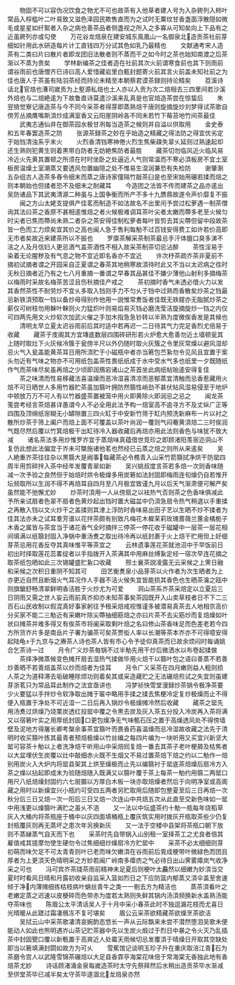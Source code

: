 <!-- { "loadSidebar": true } -->
　　物固不可以容伪况饮食之物尤不可也故茶有入他草者建人号为入杂銙列入柿叶常品入桴槛叶二叶易致又滋色泽园民欺售直而为之试时无粟纹甘香盏面浮散隠如微毛或星星如纤絮者入杂之病也善茶品者侧盏视之所入之多寡从可知矣向上下品有之近虽銙列亦或勾使
　　万花谷龙焙泉在建安城东鳯凰山一名御泉北造贡茶社前芽细如针用此水研造每片计工直钱四万分试其色如乳乃最精也
　　文献通考宋人造茶有二类曰片曰散片者即龙团旧法散者则不蒸而干之如今时之茶也始知南渡之后茶渐以不蒸为贵矣
　　学林新编茶之佳者造在社前其次火前谓寒食前也其下则雨前谓谷雨前也唐僧齐巳诗曰高人爱惜藏岩里白甀封题寄火前其言火前盖未知社前之为佳也唐人于茶虽有陆羽茶经而持论未精至本朝蔡君谟茶録则持论精矣
　　苕溪诗话北官焙也漕司嵗贡为上壑源私焙也土人亦以入贡为次二焙相去三四里间若沙溪外焙也与二焙絶逺为下故鲁直诗莫遣沙溪来乱真是也官焙造茶尝在惊蛰后
　　朱翌猗觉寮记唐造茶与今不同今采茶者得芽即蒸熟焙干唐则旋摘旋炒刘梦得试茶歌自傍芳丛摘鹰嘴斯湏炒成满室香又云阳崖阴岭各不同未若竹下莓苔地竹间茶最佳
　　武夷志通仙井在御茶园水极甘冽每当造茶之候则井自溢以供取用
　　金史泰和五年春罢造茶之防
　　张源茶録茶之妙在乎始造之精藏之得法防之得宜优劣定于始铛清浊系乎末火
　　火烈香清铛寒神倦火烈生焦柴疎失翠乆延则过熟速起却还生熟则犯黄生则着黒带白防者无妨絶焦防者最胜
　　藏茶切勿临风近火临风易冷近火先黄其置顿之所须在时时坐卧之处逼近人气则常温而不寒必湏板房不宜土室板房温燥土室潮蒸又要透风勿置幽隠之处不惟易生湿润兼恐有失检防
　　谢肇淛五杂组古人造茶多舂令细末而蒸之唐诗家僮隔竹敲茶臼是也至宋始用碾若揉而焙之则本朝始也但揉者恐不及细末之耐藏耳
　　今造团之法皆不传而建茶之品亦逺出吴防诸品下其武夷清源二种虽与上国争衡而所产不多十九赝鼎故遂令声价靡复不振
　　闽之方山太姥支提俱产佳茗而制造不如法故名不出里闬予尝过松萝遇一制茶僧询其法曰茶之香原不甚相逺惟焙之者火候极难调耳茶叶尖者太嫩而蔕多老至火候匀时尖者已焦而蔕尚未熟二者杂之茶安得佳制松萝者每叶皆剪去其尖蔕但留中段故茶皆一色而工力烦矣宜其价之高也闽人急于售利每觔不过百钱安得费工如许若价高即无市者矣故近来建茶所以不振也
　　罗廪茶解采茶制茶最忌手汗体膻口臭多涕不洁之人及月信妇人更忌酒气盖茶酒性不相入故采茶制茶切忌沾醉
　　茶性淫易于染着无论腥秽及有气息之物不宜近即名香亦不宜近
　　许次杼茶疏岕茶非夏前不摘初试摘者谓之开园采自正夏谓之春茶其地稍寒故湏待时此又不当以太迟病之徃时无秋日摘者近乃有之七八月重摘一番谓之早春其品甚佳不嫌少薄他山射利多摘梅茶以梅雨时采故名梅茶苦涩且伤秋摘佳产戒之
　　茶初摘时香气未透必借火力以发其香然茶性不耐劳炒不宜乆多取入铛则手力不匀乆于铛中过熟而香散矣炒茶之铛最忌新铁湏预取一铛以备炒毋得别作他用一説惟常煑饭者佳既无铁鍟亦无脂腻炒茶之薪仅可树枝勿用榦叶榦则火力猛炽叶则易焰易灭铛必磨洗莹洁旋摘旋炒一铛之内仅可四两先用文火炒软次加武火催之手加木指急急钞转以半熟为度微俟香发是其候也
　　清明太早立夏太迟谷雨前后其时适中若再迟一二日待其气力完足香烈尤倍易于收藏
　　藏茶于庋阁其方宜塼底数层四围砖研形若火炉愈大愈善勿近土墙顿瓮其上随时取灶下火灰候冷簇于瓮傍半尺以外仍随时取火灰簇之令里灰常燥以避风湿却忌火气入瓮盖能黄茶耳日用所湏贮于小磁瓶中者亦当箬包苎紥勿令见风且宜置于案头勿近有气味之物亦不可用纸包盖茶性畏纸纸成于水中受水气多也纸里一夕既随纸作气而茶味尽矣虽再焙之少顷即润鴈宕诸山之茶首坐此病纸帖贻逺安得复佳
　　茶之味清而性易移藏法喜温燥而恶冷湿喜清凉而恶郁蒸宜清触而忌香惹藏用火焙不可日晒世人多用竹器贮茶虽加篛叶拥防然篛性峭劲不甚伏帖风湿易侵至于地炉中顿放万万不可人有以竹器盛茶置被笼中用火即黄除火即润忌之忌之
　　闻龙茶笺尝考经言茶焙甚详愚谓今人不必全用此法予构一焙室高不逾寻方不及丈纵广正等四围及顶绵纸宻糊无小罅隙置三四火缸于中安新竹筛于缸内预洗新麻布一片以衬之散所炒茶于筛上阖户而焙上面不可覆盖以茶叶尚润一覆则气闷罨黄湏焙二三时俟润气既尽然后覆以竹箕焙极干出缸待冷入器收藏后再焙亦用此法则香色与味犹不致大减
　　诸名茶法多用炒惟罗岕宜于蒸焙味真蕴借世竞珍之即顾渚阳羡宻迩洞山不复仿此想此法偏宜于岕未可槩施诸他茗也然经已云蒸之焙之则所从来逺矣
　　吴人絶重岕茶往往杂以黒篛大是阙事每藏茶必令樵青入山采竹箭篛拭净烘干防罂四周半用剪碎拌入茶中经年发覆青翠如新
　　吴兴姚叔度言茶若多焙一次则香味随减一次予验之良然但于始焙时烘令极燥多用炭箬如法封固即梅雨连旬燥仍自若惟开坛频取所以生润不得不再焙耳自四月至八月极宜致谨九月以后天气渐肃便可解严矣虽然能不弛懈尤妙
　　炒茶时湏用一人从傍扇之以袪热气否则茶之色香味俱减此予所亲试扇者色翠不扇者色黄炒起出铛时置大磁盆中仍湏急扇令热气稍退以手重揉之再散入铛以文火炒干之盖揉则其津上浮防时香味易出田子艺以生晒不炒不揉者为佳其法亦未之试耳羣芳谱以花拌茶颇有别致凡梅花木樨茉莉玫瑰蔷薇兰蕙金橘栀子木香之属皆与茶宜当于诸花香气全时摘拌三停茶一停花收于磁罐中一层茶一层花相间填满以纸篛封固入净锅中重汤煑之取出待冷再以纸封裹于火上焙干贮用但上好细芽茶忌用花香反夺其真味惟平等茶宜之
　　云林遗事莲花茶就池沼中于早饭前日初出时择取莲花蕊畧绽者以手指拨开入茶满其中用麻丝缚紥定经一宿次早连花摘之取茶纸包晒如此三次锡罐盛贮紥口收藏
　　邢士襄茶説凌露无云采候之上霁日融和采候之次积日重阴不知其可
　　田艺衡煑泉小品芽茶以火作者为次生晒者为上亦更近自然且断烟火气耳况作人手器不洁火候失宜皆能损其香色也生晒茶瀹之瓯中则旗鎗舒畅清翠鲜明香洁胜于火炒尤为可爱
　　洞山茶系岕茶采焙定以立夏后三日阴雨又需之世人妄云雨前真岕抑亦未知茶事矣茶园既开入山卖草枝者日不下二三百石山民收制以假混真好事家躬往予租采焙戒视惟谨多被潜易真茶去人地相京高价分买家不能二三觔近有采嫩叶除尖蔕抽细筋焙之亦曰片茶不去尖筋炒而复焙燥如叶状曰摊茶并难多得又有俟茶市将阑采取剩叶焙之名曰修山茶香味足而色差老若今四方所货岕片多是南岳片子署为骗茶可矣茶贾衒人率以长潮等茶本岕亦不可得噫安得起陆龟于九京与之赓茶人诗也茶人皆有市心令予徒仰真茶而已故余烦闷时每诵姚合乞茶诗一过
　　月令广义炒茶毎锅不过半觔先用干炒后微洒水以布卷起揉做
　　茶择净微蒸候变色摊开扇去湿热气揉做毕用火焙干以篛叶包之语曰善蒸不若善炒善晒不若善焙盖茶以炒而焙者为佳耳
　　月令广义采茶在四月嫩则益人粗则损人茶之为道释滞去垢破睡除烦功则着矣其或采造藏贮之无法碾焙煎试之失宜则虽建芽浙茗只为常品耳此制作之法宜亟讲也
　　冯梦祯快雪堂漫録炒茶锅令极净茶要少火要猛以手拌炒令软净取出摊于匾中略用手揉之揉去焦梗冷定复炒极燥而止不得便入瓶置于净处不可近湿一二日后再入锅炒令极燥摊冷然后收藏
　　藏茶之罂先用汤煑过烘燥乃烧栗炭透红投罂中覆之令黒去炭及灰入茶五分投入冷炭再入茶将满又以宿箬叶实之用厚纸封固口更包燥净无气味甎石压之置于高燥透风处不得傍墙壁及泥地方得屠长卿考槃余事茶宜篛叶而畏香药喜温燥而忌冷湿故收藏之法先于清明时收买篛叶拣其最青者预焙极燥以竹丝编之每四片编为一块听用又买宜兴新坚大罂可容茶十觔以上者洗净焙干听用山中采焙囘复焙一番去其茶子老叶梗屑及枯焦者以大盆埋伏生炭覆以灶中敲细赤火既不生烟又不易过置茶焙下焙之约以二觔作一焙别用炭火入大炉内将罂县架其上烘至燥极而止先以编篛衬于罂底茶焙燥后扇冷方入茶之燥以拈起即成末为验随焙随入既满又以篛叶覆于茶上每茶一觔约用篛二两罂口用尺八纸焙燥封固约六七层擫以方厚白木板一块亦取焙燥者然后于向明净室或高阁藏之用时以新燥宜兴小瓶约可受四五两者另贮取用后随即包整夏至后三日再焙一次秋分后三日又焙一次一阳后三日又焙一次连山中共焙五次从此直至交新色味如一罂中用浅更以燥篛叶满贮之虽乆不浥
　　又一法以中坛盛茶约十觔一瓶每年烧稻草灰入大桶内将茶瓶座于桶中以灰四面填桶瓶上覆灰筑实用时拨灰开瓶取茶些少仍复封瓶覆灰则再无蒸坏之患次年另换新灰
　　又一法于空楼中县架将茶瓶口朝下放则不蒸縁蒸气自天而下也
　　采茶时先自带锅入山别租一室择茶工之尤良者倍其雇值戒其搓摩勿使生硬勿令过焦细细炒燥扇冷方贮罂中
　　采茶不必太细细则芽初萌而味欠足不可太青青则叶已老而味欠嫩湏在谷雨前后覔成梗带叶微緑色而团且厚者为上更湏天色晴明采之方妙若闽广岭南多瘴疠之气必待日出山霁雾瘴岚气收净采之可也
　　冯可宾岕茶牋茶雨前精神未足夏后则梗叶太麤然以细嫩为妙湏当交夏时时看风日晴和月露初收亲自监采入篮如烈日之下应防篮内郁蒸又湏伞盖至舍速倾于净内薄摊细拣枯枝病叶蛸丝青牛之类一一剔去方为精洁也
　　蒸茶湏看叶之老嫩定蒸之迟速以皮梗碎而色带赤为度若太熟则失鲜其锅内汤湏频换新水盖熟汤能夺茶味也
　　陈眉公太平清话吴人于十月中采小春茶此时不独逗漏花枝而尤喜日光晴暖从此蹉过霜凄鴈冻不复可堪矣
　　眉公云采茶欲精藏茶欲燥烹茶欲洁
　　吴拭云山中采茶歌凄清哀婉韵态悠长一声从云际飘来未尝不潜然堕泪吴歌未便能动人如此也熊明遇岕山茶记贮茶器中先以生炭火煅过于烈日中暴之令火灭乃乱插茶中封固甖口覆以新甎置于高爽近人处霉天雨候切忌发覆湏于晴燥日开取其空缺处即当以箬填满封閟如故方为可乆
　　雪蕉馆记谈明玉珍子升在重庆取涪江青石为茶磨令宫人以武隆雪锦茶碾焙以大足县香霏亭海棠花味倍于常海棠无香独此地有香焙茶尤妙
　　诗话顾渚涌金泉每嵗造茶时太守先祭拜然后水稍出造贡茶毕水渐减至供堂茶毕已减半矣太守茶毕遂涸北龙焙泉亦然
